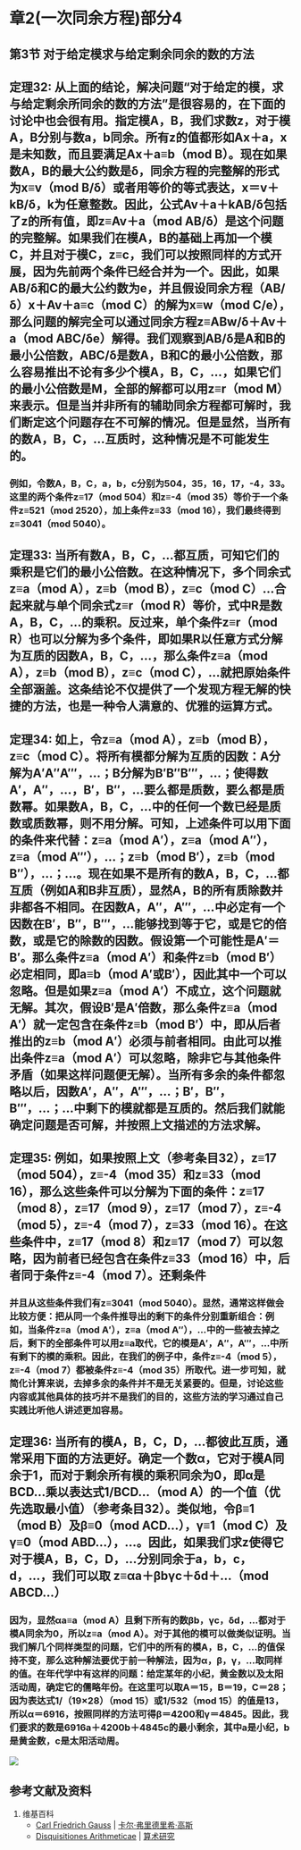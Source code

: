 # 章2(一次同余方程)部分4

## 第3节 对于给定模求与给定剩余同余的数的方法

## 定理32: 从上面的结论，解决问题“对于给定的模，求与给定剩余所同余的数的方法”是很容易的，在下面的讨论中也会很有用。指定模A，B，我们求数z，对于模A，B分别与数a，b同余。所有z的值都形如Ax＋a，x是未知数，而且要满足Ax＋a≡b（mod B）。现在如果数A，B的最大公约数是δ，同余方程的完整解的形式为x≡v（mod B/δ）或者用等价的等式表达，x＝v＋kB/δ，k为任意整数。因此，公式Av＋a＋kAB/δ包括了z的所有值，即z≡Av＋a（mod AB/δ）是这个问题的完整解。如果我们在模A，B的基础上再加一个模C，并且对于模C，z≡c，我们可以按照同样的方式开展，因为先前两个条件已经合并为一个。因此，如果AB/δ和C的最大公约数为e，并且假设同余方程（AB/δ）x＋Av＋a≡c（mod C）的解为x≡w（mod C/e），那么问题的解完全可以通过同余方程z≡ABw/δ＋Av＋a（mod ABC/δe）解得。我们观察到AB/δ是A和B的最小公倍数，ABC/δ是数A，B和C的最小公倍数，那么容易推出不论有多少个模A，B，C，…，如果它们的最小公倍数是M，全部的解都可以用z≡r（mod M）来表示。但是当并非所有的辅助同余方程都可解时，我们断定这个问题存在不可解的情况。但是显然，当所有的数A，B，C，…互质时，这种情况是不可能发生的。

### 例如，令数A，B，C，a，b，c分别为504，35，16，17，-4，33。这里的两个条件z≡17（mod 504）和z≡-4（mod 35）等价于一个条件z≡521（mod 2520），加上条件z≡33（mod 16），我们最终得到z≡3041（mod 5040）。

## 定理33: 当所有数A，B，C，…都互质，可知它们的乘积是它们的最小公倍数。在这种情况下，多个同余式z≡a（mod A），z≡b（mod B），z≡c（mod C）…合起来就与单个同余式z≡r（mod R）等价，式中R是数A，B，C，…的乘积。反过来，单个条件z≡r（mod R）也可以分解为多个条件，即如果R以任意方式分解为互质的因数A，B，C，…，那么条件z≡a（mod A），z≡b（mod B），z≡c（mod C），…就把原始条件全部涵盖。这条结论不仅提供了一个发现方程无解的快捷的方法，也是一种令人满意的、优雅的运算方式。

## 定理34: 如上，令z≡a（mod A），z≡b（mod B），z≡c（mod C）。将所有模都分解为互质的因数：A分解为A′A″A‴，…；B分解为B′B″B‴，…；使得数A′，A″，…，B′，B″，…要么都是质数，要么都是质数幂。如果数A，B，C，…中的任何一个数已经是质数或质数幂，则不用分解。可知，上述条件可以用下面的条件来代替：z≡a（mod A′），z≡a（mod A″），z≡a（mod A‴），…；z≡b（mod B′），z≡b（mod B″），…；…。现在如果不是所有的数A，B，C，…都互质（例如A和B非互质），显然A，B的所有质除数并非都各不相同。在因数A，A″，A‴，…中必定有一个因数在B′，B″，B‴，…能够找到等于它，或是它的倍数，或是它的除数的因数。假设第一个可能性是A′＝B′。那么条件z≡a（mod A′）和条件z≡b（mod B′）必定相同，即a≡b（mod A′或B′），因此其中一个可以忽略。但是如果z≡a（mod A′）不成立，这个问题就无解。其次，假设B′是A′倍数，那么条件z≡a（mod A′）就一定包含在条件z≡b（mod B′）中，即从后者推出的z≡b（mod A′）必须与前者相同。由此可以推出条件z≡a（mod A′）可以忽略，除非它与其他条件矛盾（如果这样问题便无解）。当所有多余的条件都忽略以后，因数A′，A″，A‴，…；B′，B″，B‴，…；…中剩下的模就都是互质的。然后我们就能确定问题是否可解，并按照上文描述的方法求解。

## 定理35: 例如，如果按照上文（参考条目32），z≡17（mod 504），z≡-4（mod 35）和z≡33（mod 16），那么这些条件可以分解为下面的条件：z≡17（mod 8），z≡17（mod 9），z≡17（mod 7），z≡-4（mod 5），z≡-4（mod 7），z≡33（mod 16）。在这些条件中，z≡17（mod 8）和z≡17（mod 7）可以忽略，因为前者已经包含在条件z≡33（mod 16）中，后者同于条件z≡-4（mod 7）。还剩条件

### 并且从这些条件我们有z≡3041（mod 5040）。显然，通常这样做会比较方便：把从同一个条件推导出的剩下的条件分别重新组合：例如，当条件z≡a（mod A′），z≡a（mod A″），…中的一些被去掉之后，剩下的全部条件可以用z≡a取代，它的模是A′，A″，A‴，…中所有剩下的模的乘积。因此，在我们的例子中，条件z≡-4（mod 5），z≡-4（mod 7）都被条件z≡-4（mod 35）所取代。进一步可知，就简化计算来说，去掉多余的条件并不是无关紧要的。但是，讨论这些内容或其他具体的技巧并不是我们的目的，这些方法的学习通过自己实践比听他人讲述更加容易。

## 定理36: 当所有的模A，B，C，D，…都彼此互质，通常采用下面的方法更好。确定一个数α，它对于模A同余于1，而对于剩余所有模的乘积同余为0，即α是BCD…乘以表达式1/BCD…（mod A）的一个值（优先选取最小值）（参考条目32）。类似地，令β≡1（mod B）及β≡0（mod ACD…），γ≡1（mod C）及γ≡0（mod ABD…），…。因此，如果我们求z使得它对于模A，B，C，D，…分别同余于a，b，c，d，…，我们可以取 z≡αa＋βbγc＋δd＋…（mod ABCD…）

### 因为，显然αa≡a（mod A）且剩下所有的数βb，γc，δd，…都对于模A同余为0，所以z≡a（mod A）。对于其他的模可以做类似证明。当我们解几个同样类型的问题，它们中的所有的模A，B，C，…的值保持不变，那么这种解法要优于前一种解法，因为α，β，γ，…取同样的值。在年代学中有这样的问题：给定某年的小纪，黄金数以及太阳活动周，确定它的儒略年份。在这里可以取A＝15，B＝19，C＝28；因为表达式1/（19×28）（mod 15）或1/532（mod 15）的值是13，所以α＝6916，按照同样的方法可得β＝4200和γ＝4845。因此，我们要求的数是6916a＋4200b＋4845c的最小剩余，其中a是小纪，b是黄金数，c是太阳活动周。

![](/images/数论/高斯的算术研究中典型的推演实验/章2部分4/1a1.jpg)

## 参考文献及资料

1. 维基百科
	- [Carl Friedrich Gauss](https://en.wikipedia.org/wiki/Carl_Friedrich_Gauss) | [卡尔·弗里德里希·高斯](https://zh.wikipedia.org/wiki/%E5%8D%A1%E7%88%BE%C2%B7%E5%BC%97%E9%87%8C%E5%BE%B7%E9%87%8C%E5%B8%8C%C2%B7%E9%AB%98%E6%96%AF) 
	- [Disquisitiones Arithmeticae](https://en.wikipedia.org/wiki/Disquisitiones_Arithmeticae) | [算术研究](https://zh.wikipedia.org/wiki/算术研究) 




